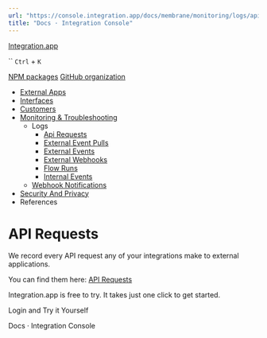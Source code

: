 ```yaml
---
url: "https://console.integration.app/docs/membrane/monitoring/logs/api-requests"
title: "Docs · Integration Console"
---
```


[Integration.app](https://integration.app/)

`` `Ctrl` + `K`

[NPM packages](https://www.npmjs.com/~integration.app) [GitHub organization](https://github.com/integration-app)

- [External Apps](https://console.integration.app/docs/membrane/apps)
- [Interfaces](https://console.integration.app/docs/membrane/interfaces)
- [Customers](https://console.integration.app/docs/membrane/customers)
- [Monitoring & Troubleshooting](https://console.integration.app/docs/membrane/monitoring)
  - Logs
    - [Api Requests](https://console.integration.app/docs/membrane/monitoring/logs/api-requests)
    - [External Event Pulls](https://console.integration.app/docs/membrane/monitoring/logs/external-event-pulls)
    - [External Events](https://console.integration.app/docs/membrane/monitoring/logs/external-events)
    - [External Webhooks](https://console.integration.app/docs/membrane/monitoring/logs/external-webhooks)
    - [Flow Runs](https://console.integration.app/docs/membrane/monitoring/logs/flow-runs)
    - [Internal Events](https://console.integration.app/docs/membrane/monitoring/logs/internal-events)
  - [Webhook Notifications](https://console.integration.app/docs/membrane/monitoring/webhook-notifications)
- [Security And Privacy](https://console.integration.app/docs/membrane/security-and-privacy)
- References

# API Requests

We record every API request any of your integrations make to external applications.

You can find them here: [API Requests](https://console.integration.app/w/0/activity/external-api-logs)

Integration.app is free to try. It takes just one click to get started.

Login and Try it Yourself

Docs · Integration Console
